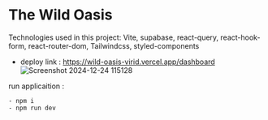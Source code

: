 # The Wild Oasis 

Technologies used in this project: Vite, supabase, react-query, react-hook-form, react-router-dom, Tailwindcss, styled-components

- deploy link : https://wild-oasis-virid.vercel.app/dashboard
![Screenshot 2024-12-24 115128](https://github.com/user-attachments/assets/61dcf485-d0e1-423d-ba73-c383616a4634)


run applicaition :
```
- npm i
- npm run dev
```
